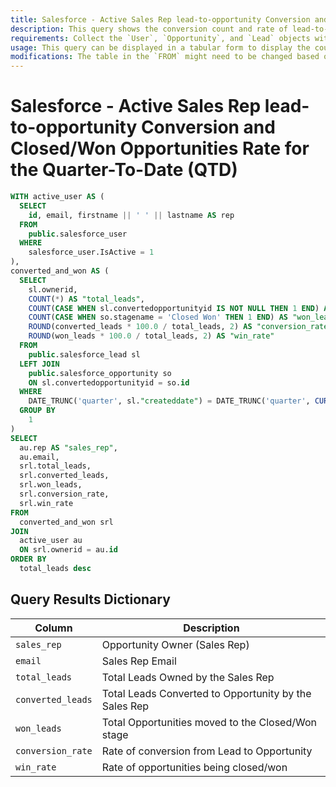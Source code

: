 ```yaml
---
title: Salesforce - Active Sales Rep lead-to-opportunity Conversion and Closed/Won Opportunities Rate for the Quarter-To-Date (QTD)
description: This query shows the conversion count and rate of lead-to-opportunity conversion and closed opportunities per active sales rep derived from Salesforce data.
requirements: Collect the `User`, `Opportunity`, and `Lead` objects with the Panoply Salesforce data source
usage: This query can be displayed in a tabular form to display the count and rate per active sales rep
modifications: The table in the `FROM` might need to be changed based on Schema and Destination settings in the data source. The Date Range Filter using the `createddate` in the `WHERE` clause can be changed.
---
```


# Salesforce - Active Sales Rep lead-to-opportunity Conversion and Closed/Won Opportunities Rate for the Quarter-To-Date (QTD)

```sql
WITH active_user AS (
  SELECT
    id, email, firstname || ' ' || lastname AS rep
  FROM
    public.salesforce_user
  WHERE
    salesforce_user.IsActive = 1
),
converted_and_won AS (
  SELECT
    sl.ownerid,
    COUNT(*) AS "total_leads",
    COUNT(CASE WHEN sl.convertedopportunityid IS NOT NULL THEN 1 END) AS "converted_leads",
    COUNT(CASE WHEN so.stagename = 'Closed Won' THEN 1 END) AS "won_leads",
    ROUND(converted_leads * 100.0 / total_leads, 2) AS "conversion_rate",
    ROUND(won_leads * 100.0 / total_leads, 2) AS "win_rate"
  FROM
    public.salesforce_lead sl
  LEFT JOIN
    public.salesforce_opportunity so
    ON sl.convertedopportunityid = so.id
  WHERE
    DATE_TRUNC('quarter', sl."createddate") = DATE_TRUNC('quarter', CURRENT_DATE)
  GROUP BY
    1
)
SELECT
  au.rep AS "sales_rep",
  au.email,
  srl.total_leads,
  srl.converted_leads,
  srl.won_leads,
  srl.conversion_rate,
  srl.win_rate
FROM
  converted_and_won srl
JOIN
  active_user au
  ON srl.ownerid = au.id
ORDER BY
  total_leads desc
```

## Query Results Dictionary
Column | Description
---|---
`sales_rep`| Opportunity Owner (Sales Rep)
`email`| Sales Rep Email
`total_leads`| Total Leads Owned by the Sales Rep
`converted_leads`| Total Leads Converted to Opportunity by the Sales Rep
`won_leads`| Total Opportunities moved to the Closed/Won stage
`conversion_rate`| Rate of conversion from Lead to Opportunity
`win_rate`| Rate of opportunities being closed/won
